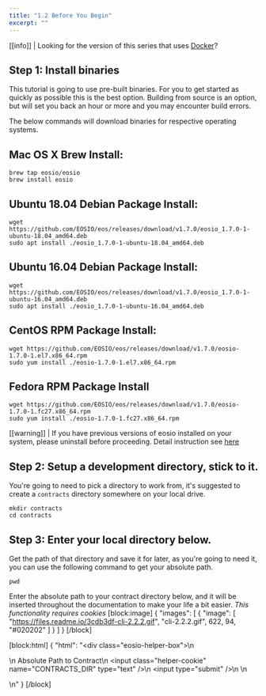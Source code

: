 ```yaml
---
title: "1.2 Before You Begin"
excerpt: ""
---
```

[[info]]
|
Looking for the version of this series that uses [Docker](https://developers.eos.io/eosio-home/v1.7.0/docs/introduction)?

## Step 1: Install binaries
This tutorial is going to use pre-built binaries. For you to get started as quickly as possible this is the best option. Building from source is an option, but will set you back an hour or more and you may encounter build errors.

The below commands will download binaries for respective operating systems.

## Mac OS X Brew Install:

```shell
brew tap eosio/eosio
brew install eosio
```
## Ubuntu 18.04 Debian Package Install:

```shell
wget https://github.com/EOSIO/eos/releases/download/v1.7.0/eosio_1.7.0-1-ubuntu-18.04_amd64.deb
sudo apt install ./eosio_1.7.0-1-ubuntu-18.04_amd64.deb
```
## Ubuntu 16.04 Debian Package Install:

```shell
wget https://github.com/EOSIO/eos/releases/download/v1.7.0/eosio_1.7.0-1-ubuntu-16.04_amd64.deb
sudo apt install ./eosio_1.7.0-1-ubuntu-16.04_amd64.deb
```
## CentOS RPM Package Install:

```shell
wget https://github.com/EOSIO/eos/releases/download/v1.7.0/eosio-1.7.0-1.el7.x86_64.rpm
sudo yum install ./eosio-1.7.0-1.el7.x86_64.rpm
```
## Fedora RPM Package Install

```text
wget https://github.com/EOSIO/eos/releases/download/v1.7.0/eosio-1.7.0-1.fc27.x86_64.rpm
sudo yum install ./eosio-1.7.0-1.fc27.x86_64.rpm
```

[[warning]]
|
If you have previous versions of eosio installed on your system, please uninstall before proceeding. Detail instruction see [here](https://github.com/EOSIO/eos/blob/master/README.md)

## Step 2: Setup a development directory, stick to it.
You're going to need to pick a directory to work from, it's suggested to create a `contracts` directory somewhere on your local drive. 

```shell
mkdir contracts
cd contracts
```

## Step 3: Enter your local directory below.
Get the path of that directory and save it for later, as you're going to need it, you can use the following command to get your absolute path.
```
pwd
```

Enter the absolute path to your contract directory below, and it will be inserted throughout the documentation to make your life a bit easier. _This functionality requires cookies_
[block:image]
{
  "images": [
    {
      "image": [
        "https://files.readme.io/3cdb3df-cli-2.2.2.gif",
        "cli-2.2.2.gif",
        622,
        94,
        "#020202"
      ]
    }
  ]
}
[/block]

[block:html]
{
  "html": "<div class=\"eosio-helper-box\">\n  <form> \n    <label>Absolute Path to Contract</label>\n    <input class=\"helper-cookie\" name=\"CONTRACTS_DIR\" type=\"text\" />\n    <input type=\"submit\" />\n    <span></span>\n  </form>\n</div>"
}
[/block]